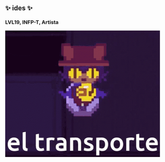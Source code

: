 ## ✨ ides ✨

### LVL19, INFP-T, Artista

![niko - el transporte](oneshot-niko-el-transporte.gif "Niko - El Transporte")
